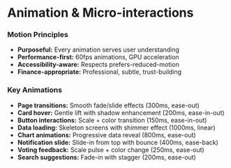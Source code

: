 # Animation & Micro-interactions

### Motion Principles
- **Purposeful:** Every animation serves user understanding
- **Performance-first:** 60fps animations, GPU acceleration
- **Accessibility-aware:** Respects prefers-reduced-motion
- **Finance-appropriate:** Professional, subtle, trust-building

### Key Animations
- **Page transitions:** Smooth fade/slide effects (300ms, ease-out)
- **Card hover:** Gentle lift with shadow enhancement (200ms, ease-in-out)
- **Button interactions:** Scale + color transition (150ms, ease-in-out)
- **Data loading:** Skeleton screens with shimmer effect (1000ms, linear)
- **Chart animations:** Progressive data reveal (800ms, ease-out)
- **Notification slide:** Slide-in from top with bounce (400ms, ease-back)
- **Voting feedback:** Scale pulse + color change (250ms, ease-out)
- **Search suggestions:** Fade-in with stagger (200ms, ease-out)
